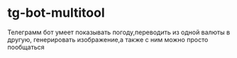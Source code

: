 # tg-bot-multitool
Телеграмм бот умеет показывать погоду,переводить из одной валюты в другую, генерировать изображение,а также с ним можно просто пообщаться 
